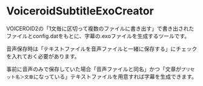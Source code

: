 # VoiceroidSubtitleExoCreator

VOICEROID2の「1文毎に区切って複数のファイルに書き出す」で書き出されたファイルとconfig.datをもとに、字幕の.exoファイルを生成するツールです。

音声保存時は「テキストファイルを音声ファイルと一緒に保存する」にチェックを入れておく必要があります。

事前に音声のみで保存していた場合「音声ファイルと同名」かつ「文章が`プリセット名＞文章`になっている」テキストファイルを用意すれば字幕を生成できます。
